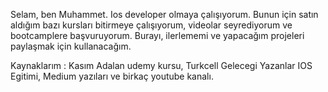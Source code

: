 Selam, ben Muhammet. Ios developer olmaya çalışıyorum. Bunun için satın aldığım bazı kursları bitirmeye çalışıyorum,
videolar seyrediyorum ve bootcamplere başvuruyorum. Burayı, ilerlememi ve yapacağım projeleri paylaşmak için kullanacağım.



Kaynaklarım :  Kasım Adalan udemy kursu, Turkcell Gelecegi Yazanlar IOS Egitimi, Medium yazıları ve birkaç youtube kanalı.



